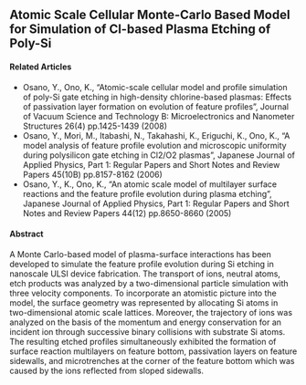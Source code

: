 ## Atomic Scale Cellular Monte-Carlo Based Model for Simulation of Cl-based Plasma Etching of Poly-Si

#### Related Articles

* Osano, Y., Ono, K., “Atomic-scale cellular model and profile simulation of poly-Si gate etching in high-density chlorine-based plasmas: Effects of passivation layer formation on evolution of feature profiles”, Journal of Vacuum Science and Technology B: Microelectronics and Nanometer Structures 26(4)  pp.1425-1439 (2008)
* Osano, Y., Mori, M., Itabashi, N., Takahashi, K., Eriguchi, K., Ono, K., “A model analysis of feature profile evolution and microscopic uniformity during polysilicon gate etching in Cl2/O2 plasmas”, Japanese Journal of Applied Physics, Part 1: Regular Papers and Short Notes and Review Papers 45(10B) pp.8157-8162 (2006)
* Osano, Y., K., Ono, K., “An atomic scale model of multilayer surface reactions and the feature profile evolution during plasma etching”, Japanese Journal of Applied Physics, Part 1: Regular Papers and Short Notes and Review Papers 44(12) pp.8650-8660 (2005)

#### Abstract
A Monte Carlo-based model of plasma-surface interactions has been developed to simulate the feature profile evolution during Si etching in nanoscale ULSI device fabrication. The transport of ions, neutral atoms, etch products was analyzed by a two-dimensional particle simulation with three velocity components. To incorporate an atomistic picture into the model, the surface geometry was represented by allocating Si atoms in two-dimensional atomic scale lattices. Moreover, the trajectory of ions was analyzed on the basis of the momentum and energy conservation for an incident ion through successive binary collisions with substrate Si atoms. The resulting etched profiles simultaneously exhibited the formation of surface reaction multilayers on feature bottom, passivation layers on feature sidewalls, and microtrenches at the corner of the feature bottom which was caused by the ions reflected from sloped sidewalls.





